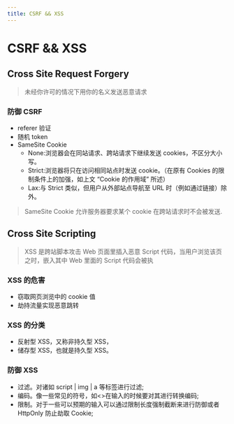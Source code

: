 ```yaml
---
title: CSRF && XSS
---
```


# CSRF && XSS

## Cross Site Request Forgery

> 未经你许可的情况下用你的名义发送恶意请求

### 防御 CSRF

- referer 验证
- 随机 token
- SameSite Cookie
  - None:浏览器会在同站请求、跨站请求下继续发送 cookies，不区分大小写。
  - Strict:浏览器将只在访问相同站点时发送 cookie。（在原有 Cookies 的限制条件上的加强，如上文 “Cookie 的作用域” 所述）
  - Lax:与 Strict 类似，但用户从外部站点导航至 URL 时（例如通过链接）除外。

> SameSite Cookie 允许服务器要求某个 cookie 在跨站请求时不会被发送.

## Cross Site Scripting

> XSS 是跨站脚本攻击
> Web 页面里插入恶意 Script 代码，当用户浏览该页之时，嵌入其中 Web 里面的 Script 代码会被执

### XSS 的危害

- 窃取网页浏览中的 cookie 值
- 劫持流量实现恶意跳转

### XSS 的分类

- 反射型 XSS，又称非持久型 XSS，
- 储存型 XSS，也就是持久型 XSS。

### 防御 XSS

- 过滤。对诸如 script | img | a 等标签进行过滤;
- 编码。像一些常见的符号，如<>在输入的时候要对其进行转换编码;
- 限制。对于一些可以预期的输入可以通过限制长度强制截断来进行防御或者 HttpOnly 防止劫取 Cookie;

